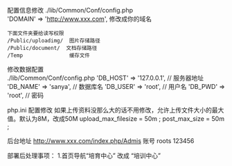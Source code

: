 配置信息修改
     ./lib/Common/Conf/config.php   
	    'DOMAIN' => 'http://www.xxx.com', 修改成你的域名
	
	下面文件夹要给读写权限
	/Public/uploadimg/  图片存储路径 
	/Public/document/  文档存储路径
	/Temp               缓存文件  
	
修改数据配置	
./lib/Common/Conf/config.php
        'DB_HOST'               =>  '127.0.0.1', // 服务器地址
        'DB_NAME'               =>  'sanya',          // 数据库名
        'DB_USER'               =>  'root',      // 用户名
        'DB_PWD'                =>  'root',          // 密码
        
php.ini 配置修改
   如果上传资料没那么大的话不用修改，允许上传文件大小的最大值。默认为8M，改成50M
    upload_max_filesize = 50m ;
    post_max_size = 50m ;
    
后台地址
    http://www.xxx.com/index.php/Admis
    账号 roots 123456
    
部署后处理事项：
    1.首页导航“培育中心” 改成 “培训中心”
         